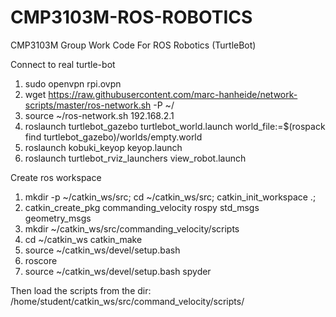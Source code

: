 # CMP3103M-ROS-ROBOTICS
CMP3103M Group Work Code For ROS Robotics (TurtleBot)


Connect to real turtle-bot


1) sudo openvpn rpi.ovpn
2) wget https://raw.githubusercontent.com/marc-hanheide/network-scripts/master/ros-network.sh -P ~/
3) source ~/ros-network.sh 192.168.2.1
4) roslaunch turtlebot_gazebo turtlebot_world.launch world_file:=$(rospack find turtlebot_gazebo)/worlds/empty.world
5) roslaunch kobuki_keyop keyop.launch
6) roslaunch turtlebot_rviz_launchers view_robot.launch

Create ros workspace

1) mkdir -p ~/catkin_ws/src; cd ~/catkin_ws/src; catkin_init_workspace .;
2) catkin_create_pkg commanding_velocity rospy std_msgs geometry_msgs
3) mkdir ~/catkin_ws/src/commanding_velocity/scripts
4) cd ~/catkin_ws
   catkin_make
5) source ~/catkin_ws/devel/setup.bash
6) roscore
7) source ~/catkin_ws/devel/setup.bash
   spyder

Then load the scripts from the dir: /home/student/catkin_ws/src/command_velocity/scripts/
